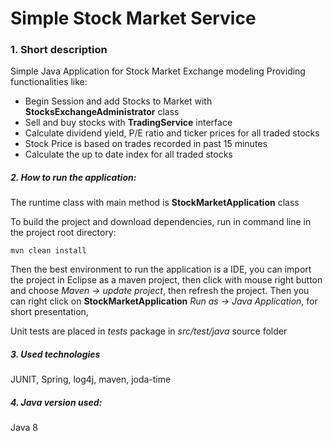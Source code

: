 Simple Stock Market Service
===

### 1. Short description

Simple Java Application for Stock Market Exchange modeling
Providing functionalities like:

- Begin Session and add Stocks to Market with **StocksExchangeAdministrator** class
- Sell and buy stocks with **TradingService** interface
- Calculate dividend yield, P/E ratio and ticker prices for all traded stocks
- Stock Price is based on trades recorded in past 15 minutes
- Calculate the up to date index for all traded stocks

##### 2. How to run the application:

The runtime class with main method is **StockMarketApplication** class

To build the project and download dependencies, run in command line in the project root directory:

	mvn clean install

Then the best environment to run the application is a IDE, you can import the project in Eclipse as a maven project, then click with mouse right button and choose *Maven -> update project*, then refresh the project. Then you can right click on **StockMarketApplication** *Run as -> Java Application*, for short presentation, 

Unit tests are placed in *tests* package in *src/test/java* source folder

##### 3. Used technologies
JUNIT, Spring, log4j, maven, joda-time

##### 4. Java version used: 
Java 8





